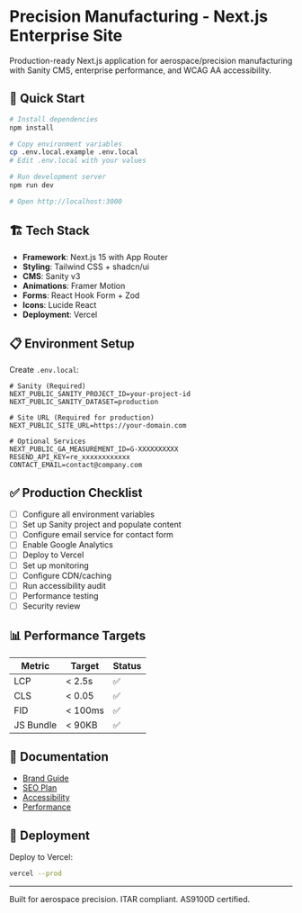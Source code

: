 # Precision Manufacturing - Next.js Enterprise Site

Production-ready Next.js application for aerospace/precision manufacturing with Sanity CMS, enterprise performance, and WCAG AA accessibility.

## 🚀 Quick Start

```bash
# Install dependencies
npm install

# Copy environment variables
cp .env.local.example .env.local
# Edit .env.local with your values

# Run development server
npm run dev

# Open http://localhost:3000
```

## 🏗️ Tech Stack

- **Framework**: Next.js 15 with App Router
- **Styling**: Tailwind CSS + shadcn/ui
- **CMS**: Sanity v3
- **Animations**: Framer Motion
- **Forms**: React Hook Form + Zod
- **Icons**: Lucide React
- **Deployment**: Vercel

## 📋 Environment Setup

Create `.env.local`:

```env
# Sanity (Required)
NEXT_PUBLIC_SANITY_PROJECT_ID=your-project-id
NEXT_PUBLIC_SANITY_DATASET=production

# Site URL (Required for production)
NEXT_PUBLIC_SITE_URL=https://your-domain.com

# Optional Services
NEXT_PUBLIC_GA_MEASUREMENT_ID=G-XXXXXXXXXX
RESEND_API_KEY=re_xxxxxxxxxxxx
CONTACT_EMAIL=contact@company.com
```

## ✅ Production Checklist

- [ ] Configure all environment variables
- [ ] Set up Sanity project and populate content
- [ ] Configure email service for contact form
- [ ] Enable Google Analytics
- [ ] Deploy to Vercel
- [ ] Set up monitoring
- [ ] Configure CDN/caching
- [ ] Run accessibility audit
- [ ] Performance testing
- [ ] Security review

## 📊 Performance Targets

| Metric | Target | Status |
|--------|--------|--------|
| LCP | < 2.5s | ✅ |
| CLS | < 0.05 | ✅ |
| FID | < 100ms | ✅ |
| JS Bundle | < 90KB | ✅ |

## 📖 Documentation

- [Brand Guide](./docs/BRAND_GUIDE.md)
- [SEO Plan](./docs/SEO_PLAN.md)
- [Accessibility](./docs/A11Y_REPORT.md)
- [Performance](./docs/PERF_REPORT.md)

## 🚀 Deployment

Deploy to Vercel:
```bash
vercel --prod
```

---

Built for aerospace precision. ITAR compliant. AS9100D certified.
